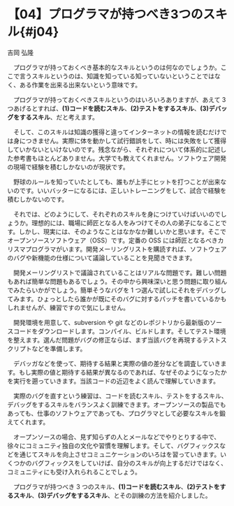# 【04】プログラマが持つべき3つのスキル{#j04}

<div class="author">吉岡 弘隆</div>

　プログラマが持っておくべき基本的なスキルというのは何なのでしょうか。ここで言うスキルというのは、知識を知っている知っていないということではなく、ある作業を出来る出来ないという意味です。

　プログラマが持っておくべきスキルというのはいろいろありますが、あえて 3 つあげるとすれば、**(1)コードを読むスキル**、**(2)テストをするスキル**、**(3)デバッグをするスキル**、だと考えます。

　そして、このスキルは知識の獲得と違ってインターネットの情報を読むだけでは身につきません。実際に体を動かして試行錯誤をして、時には失敗をして獲得していかないといけないのです。残念ながら、それぞれについて体系的に記述した参考書もほとんどありません。大学でも教えてくれません。ソフトウェア開発の現場で経験を積むしかないのが現状です。

　野球のルールを知っていたとしても、誰もが上手にヒットを打つことが出来ないのです。いいバッターになるには、正しいトレーニングをして、試合で経験を積むしかないのです。

　それでは、どのようにして、それぞれのスキルを身につけていけばいいのでしょうか。理想的には、職場に師匠となる人をみつけてその人の弟子になることです。しかし、現実には、そのようなことはなかなか難しいかと思います。そこでオープンソースソフトウェア（OSS）です。定番の OSS には師匠となるべきカリスマプログラマがいます。開発メーリングリストを購読すれば、ソフトウェアのバグや新機能の仕様について議論していることを見聞きできます。

　開発メーリングリストで議論されていることはリアルな問題です。難しい問題もあれば簡単な問題もあるでしょう。その中から興味深いと思う問題に取り組んでみたらいかがでしょう。簡単そうなバグを 1 つ選んで試しにそれをデバッグしてみます。ひょっとしたら誰かが既にそのバグに対するパッチを書いているかもしれませんが、練習ですので気にしません。

　開発環境を用意して、subversion や git などのレポジトリから最新版のソースコードをダウンロードします。コンパイル、ビルドします。そしてテスト環境を整えます。選んだ問題がバグの修正ならば、まず当該バグを再現するテストスクリプトなどを準備します。

　デバッガなどを使って、期待する結果と実際の値の差分などを調査していきます。もし実際の値と期待する結果が異なるのであれば、なぜそのようになったかを実行を遡っていきます。当該コードの近辺をよく読んで理解していきます。

　実際のバグを直すという練習は、コードを読むスキル、テストをするスキル、デバッグをするスキルをバランスよく訓練できます。オープンソースの製品でもあっても、仕事のソフトウェアであっても、プログラマとして必要なスキルを鍛えてくれます。

　オープンソースの場合、見ず知らずの人とメールなどでやりとりする中で、徐々にコミュニティ独自の文化や習慣を理解します。そして、バグフィックスなどを通じてスキルを向上させコミュニケーションのいろはを習っていきます。いくつかのバグフィックスをしていけば、自分のスキルが向上するだけではなく、コミュニティにも受け入れられることでしょう。

　プログラマが持つべき 3 つのスキル、**(1)コードを読むスキル**、**(2)テストをするスキル**、**(3)デバッグをするスキル**、とその訓練の方法を紹介しました。
